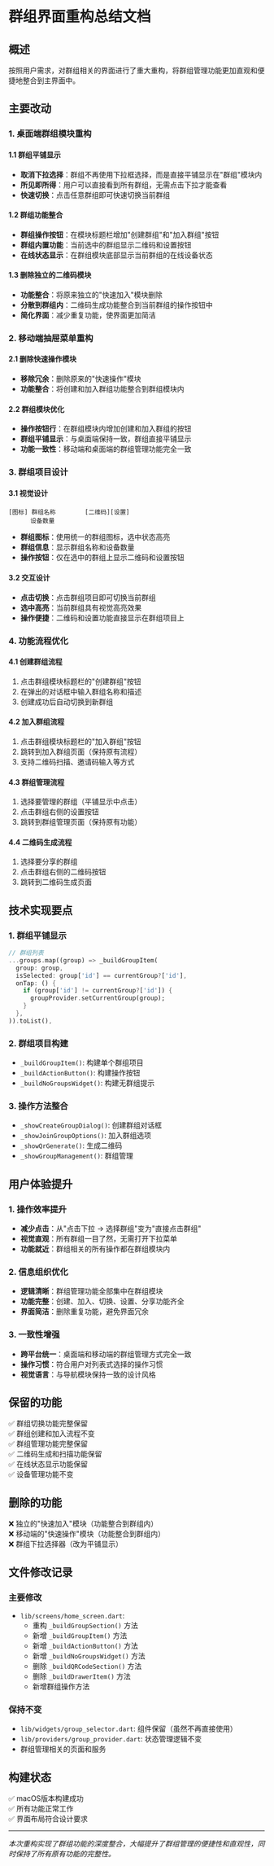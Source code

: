 # 群组界面重构总结文档

## 概述
按照用户需求，对群组相关的界面进行了重大重构，将群组管理功能更加直观和便捷地整合到主界面中。

## 主要改动

### 1. 桌面端群组模块重构

#### 1.1 群组平铺显示
- **取消下拉选择**：群组不再使用下拉框选择，而是直接平铺显示在"群组"模块内
- **所见即所得**：用户可以直接看到所有群组，无需点击下拉才能查看
- **快速切换**：点击任意群组即可快速切换当前群组

#### 1.2 群组功能整合
- **群组操作按钮**：在模块标题栏增加"创建群组"和"加入群组"按钮
- **群组内置功能**：当前选中的群组显示二维码和设置按钮
- **在线状态显示**：在群组模块底部显示当前群组的在线设备状态

#### 1.3 删除独立的二维码模块
- **功能整合**：将原来独立的"快速加入"模块删除
- **分散到群组内**：二维码生成功能整合到当前群组的操作按钮中
- **简化界面**：减少重复功能，使界面更加简洁

### 2. 移动端抽屉菜单重构

#### 2.1 删除快速操作模块
- **移除冗余**：删除原来的"快速操作"模块
- **功能整合**：将创建和加入群组功能整合到群组模块内

#### 2.2 群组模块优化
- **操作按钮行**：在群组模块内增加创建和加入群组的按钮
- **群组平铺显示**：与桌面端保持一致，群组直接平铺显示
- **功能一致性**：移动端和桌面端的群组管理功能完全一致

### 3. 群组项目设计

#### 3.1 视觉设计
```
[图标] 群组名称        [二维码][设置]
      设备数量
```

- **群组图标**：使用统一的群组图标，选中状态高亮
- **群组信息**：显示群组名称和设备数量
- **操作按钮**：仅在选中的群组上显示二维码和设置按钮

#### 3.2 交互设计
- **点击切换**：点击群组项目即可切换当前群组
- **选中高亮**：当前群组具有视觉高亮效果
- **操作便捷**：二维码和设置功能直接显示在群组项目上

### 4. 功能流程优化

#### 4.1 创建群组流程
1. 点击群组模块标题栏的"创建群组"按钮
2. 在弹出的对话框中输入群组名称和描述
3. 创建成功后自动切换到新群组

#### 4.2 加入群组流程
1. 点击群组模块标题栏的"加入群组"按钮
2. 跳转到加入群组页面（保持原有流程）
3. 支持二维码扫描、邀请码输入等方式

#### 4.3 群组管理流程
1. 选择要管理的群组（平铺显示中点击）
2. 点击群组右侧的设置按钮
3. 跳转到群组管理页面（保持原有功能）

#### 4.4 二维码生成流程
1. 选择要分享的群组
2. 点击群组右侧的二维码按钮
3. 跳转到二维码生成页面

## 技术实现要点

### 1. 群组平铺显示
```dart
// 群组列表
...groups.map((group) => _buildGroupItem(
  group: group,
  isSelected: group['id'] == currentGroup?['id'],
  onTap: () {
    if (group['id'] != currentGroup?['id']) {
      groupProvider.setCurrentGroup(group);
    }
  },
)).toList(),
```

### 2. 群组项目构建
- `_buildGroupItem()`: 构建单个群组项目
- `_buildActionButton()`: 构建操作按钮
- `_buildNoGroupsWidget()`: 构建无群组提示

### 3. 操作方法整合
- `_showCreateGroupDialog()`: 创建群组对话框
- `_showJoinGroupOptions()`: 加入群组选项
- `_showQrGenerate()`: 生成二维码
- `_showGroupManagement()`: 群组管理

## 用户体验提升

### 1. 操作效率提升
- **减少点击**：从"点击下拉 → 选择群组"变为"直接点击群组"
- **视觉直观**：所有群组一目了然，无需打开下拉菜单
- **功能就近**：群组相关的所有操作都在群组模块内

### 2. 信息组织优化
- **逻辑清晰**：群组管理功能全部集中在群组模块
- **功能完整**：创建、加入、切换、设置、分享功能齐全
- **界面简洁**：删除重复功能，避免界面冗余

### 3. 一致性增强
- **跨平台统一**：桌面端和移动端的群组管理方式完全一致
- **操作习惯**：符合用户对列表式选择的操作习惯
- **视觉语言**：与导航模块保持一致的设计风格

## 保留的功能
✅ 群组切换功能完整保留  
✅ 群组创建和加入流程不变  
✅ 群组管理功能完整保留  
✅ 二维码生成和扫描功能保留  
✅ 在线状态显示功能保留  
✅ 设备管理功能不变  

## 删除的功能
❌ 独立的"快速加入"模块（功能整合到群组内）  
❌ 移动端的"快速操作"模块（功能整合到群组内）  
❌ 群组下拉选择器（改为平铺显示）  

## 文件修改记录

### 主要修改
- `lib/screens/home_screen.dart`:
  - 重构 `_buildGroupSection()` 方法
  - 新增 `_buildGroupItem()` 方法
  - 新增 `_buildActionButton()` 方法
  - 新增 `_buildNoGroupsWidget()` 方法
  - 删除 `_buildQRCodeSection()` 方法
  - 删除 `_buildDrawerItem()` 方法
  - 新增群组操作方法

### 保持不变
- `lib/widgets/group_selector.dart`: 组件保留（虽然不再直接使用）
- `lib/providers/group_provider.dart`: 状态管理逻辑不变
- 群组管理相关的页面和服务

## 构建状态
✅ macOS版本构建成功  
✅ 所有功能正常工作  
✅ 界面布局符合设计要求  

---

*本次重构实现了群组功能的深度整合，大幅提升了群组管理的便捷性和直观性，同时保持了所有原有功能的完整性。* 